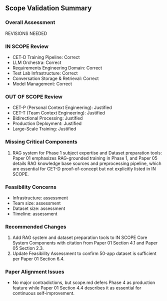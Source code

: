 ## Scope Validation Summary

### Overall Assessment
REVISIONS NEEDED

### IN SCOPE Review
- CET-D Training Pipeline: Correct
- LLM Orchestra: Correct
- Requirements Engineering Domain: Correct
- Test Lab Infrastructure: Correct
- Conversation Storage & Retrieval: Correct
- Model Management: Correct

### OUT OF SCOPE Review
- CET-P (Personal Context Engineering): Justified
- CET-T (Team Context Engineering): Justified
- Bidirectional Processing: Justified
- Production Deployment: Justified
- Large-Scale Training: Justified

### Missing Critical Components
1. RAG system for Phase 1 subject expertise and Dataset preparation tools: Paper 01 emphasizes RAG-grounded training in Phase 1, and Paper 05 details RAG knowledge base sources and preprocessing pipeline, which are essential for CET-D proof-of-concept but not explicitly listed in IN SCOPE.

### Feasibility Concerns
- Infrastructure: assessment
- Team size: assessment
- Dataset size: assessment
- Timeline: assessment

### Recommended Changes
1. Add RAG system and dataset preparation tools to IN SCOPE Core System Components with citation from Paper 01 Section 4.1 and Paper 05 Section 2.3.
2. Update Feasibility Assessment to confirm 50-app dataset is sufficient per Paper 01 Section 6.4.

### Paper Alignment Issues
- No major contradictions, but scope.md defers Phase 4 as production feature while Paper 01 Section 4.4 describes it as essential for continuous self-improvement.
